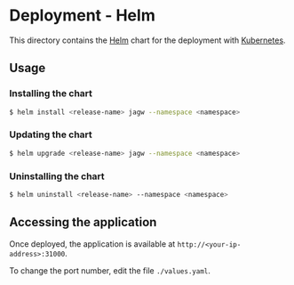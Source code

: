 # Deployment - Helm

This directory contains the [Helm](https://helm.sh/) chart for the deployment with [Kubernetes](https://kubernetes.io/).

## Usage

### Installing the chart

```bash
$ helm install <release-name> jagw --namespace <namespace>
```

### Updating the chart

```bash
$ helm upgrade <release-name> jagw --namespace <namespace>
```

### Uninstalling the chart

```bash
$ helm uninstall <release-name> --namespace <namespace>
```

## Accessing the application

Once deployed, the application is available at `http://<your-ip-address>:31000`.

To change the port number, edit the file `./values.yaml`.
